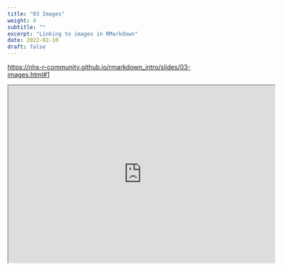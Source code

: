 ```yaml
---
title: "03 Images"
weight: 4
subtitle: ""
excerpt: "Linking to images in RMarkdown"
date: 2022-02-10
draft: false
---
```


https://nhs-r-community.github.io/rmarkdown_intro/slides/03-images.html#1

<iframe src="https://nhs-r-community.github.io/rmarkdown_intro/slides/03-images.html#1" width="600" height="400" loading="lazy" allowfullscreen></iframe> <script>fitvids('.shareagain', {players: 'iframe'});</script>

